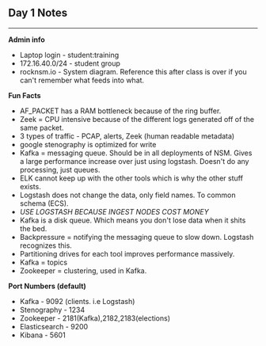 ## Day 1 Notes
-------------------

**Admin info**
* Laptop login - student:training
* 172.16.40.0/24 - student group
* rocknsm.io - System diagram. Reference this after class is over if you can't remember what feeds into what.


**Fun Facts**

* AF_PACKET has a RAM bottleneck because of the ring buffer.
* Zeek = CPU intensive because of the different logs generated off of the same packet.
* 3 types of traffic - PCAP, alerts, Zeek (human readable metadata)
* google stenography is optimized for write
* Kafka = messaging queue. Should be in all deployments of NSM. Gives a large performance increase over just using logstash. Doesn't do any processing, just queues.
* ELK cannot keep up with the other tools which is why the other stuff exists.
* Logstash does not change the data, only field names. To common schema  (ECS).
* *USE LOGSTASH BECAUSE INGEST NODES COST MONEY*
* Kafka is a disk queue. Which means you don't lose data when it shits the bed.
* Backpressure = notifying the messaging queue to slow down. Logstash recognizes this.
* Partitioning drives for each tool improves performance massively.
* Kafka = topics
* Zookeeper = clustering, used in Kafka.



**Port Numbers (default)**

* Kafka - 9092 (clients. i.e Logstash)
* Stenography - 1234
* Zookeeper - 2181(Kafka),2182,2183(elections)
* Elasticsearch - 9200
* Kibana - 5601

